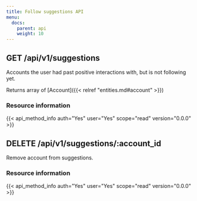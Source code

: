 ```yaml
---
title: Follow suggestions API
menu:
  docs:
    parent: api
    weight: 10
---
```


## GET /api/v1/suggestions

Accounts the user had past positive interactions with, but is not following yet.

Returns array of [Account]({{< relref "entities.md#account" >}})

### Resource information

{{< api_method_info auth="Yes" user="Yes" scope="read" version="0.0.0" >}}

## DELETE /api/v1/suggestions/:account_id

Remove account from suggestions.

### Resource information

{{< api_method_info auth="Yes" user="Yes" scope="read" version="0.0.0" >}}
